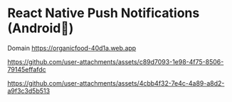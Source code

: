 # React Native Push Notifications (Android📲)

Domain https://organicfood-40d1a.web.app

https://github.com/user-attachments/assets/c89d7093-1e98-4f75-8506-79145effafdc 

https://github.com/user-attachments/assets/4cbb4f32-7e4c-4a89-a8d2-a9f3c3d5b513
